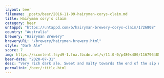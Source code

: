 ```yaml
---
layout: beer
filename: _posts/beer/2016-11-09-hairyman-corys-claim.md
title: Hairyman cory’s claim
category: beer
untappd: "https://untappd.com/b/hairyman-brewery-corys-claim/1726808"
country: "Australia"
brewery: "Hairyman Brewery"
breweryURL: "/brewery/hairyman-brewery.html"
style: "Dark Ale"
score: 7
img: https://scontent.fsyd9-1.fna.fbcdn.net/v/t1.0-0/p480x480/116796485_10158492318003745_4544447451908452992_o.jpg?_nc_cat=108&_nc_sid=0be424&_nc_ohc=0LYbSIEB4V0AX_wU6EM&_nc_ht=scontent.fsyd9-1.fna&tp=6&oh=bf2b90c42b493169cae7d0f013db1199&oe=5F95EBEC
beer-date: "2020-07-31"
desc: "Very rich dark ale. Sweet and malty towards the end of the sip with a bit of nuttiness"
permalink: /beer/:title.html
---
```

